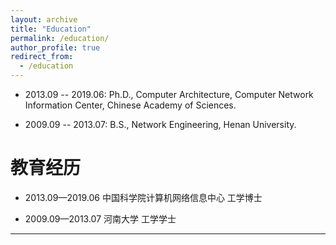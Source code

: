```yaml
---
layout: archive
title: "Education"
permalink: /education/
author_profile: true
redirect_from:
  - /education
---
```



* 2013.09 -- 2019.06: Ph.D., Computer Architecture, Computer Network Information Center, Chinese Academy of Sciences.

* 2009.09 -- 2013.07: B.S., Network Engineering, Henan University.



教育经历
======

* 2013.09—2019.06 中国科学院计算机网络信息中心 工学博士

* 2009.09—2013.07 河南大学 工学学士

---
